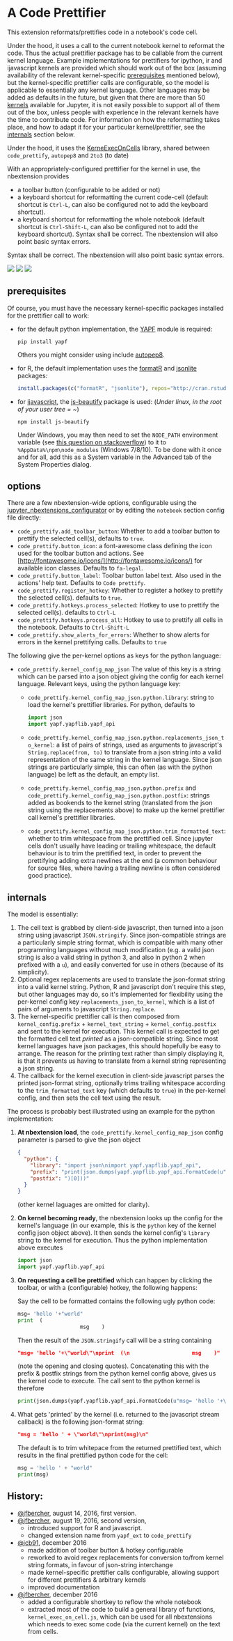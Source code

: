 A Code Prettifier
=================

This extension reformats/prettifies code in a notebook's code cell.

Under the hood, it uses a call to the current notebook kernel to reformat the
code. Thus the actual prettifier package has to be callable from
the current kernel language.
Example implementations for prettifiers for ipython, ir and ijavascript kernels
are provided which should work out of the box (assuming availability of the
relevant kernel-specific [prerequisites](#prerequisites) mentioned below), but
the kernel-specific prettifier calls are configurable, so the model is
applicable to essentially any kernel language.
Other languages may be added as defaults in the future, but given that there
are more than 50
[kernels](https://github.com/ipython/ipython/wiki/IPython-kernels-for-other-languages)
available for Jupyter, it is not easily possible to support all of them out of
the box, unless people with experience in the relevant kernels have the time to
contribute code. For information on how the reformatting takes place, and how
to adapt it for your particular kernel/prettifier, see the
[internals](#internals) section below.

Under the hood, it uses the [KerneExecOnCells](README_kernelExecOncells.md) library, shared between `code_prettify`, `autopep8` and `2to3` (to date)

With an appropriately-configured prettifier for the kernel in use, the
nbextension provides

- a toolbar button (configurable to be added or not)
- a keyboard shortcut for reformatting the current code-cell (default shortcut
  is `Ctrl-L`, can also be configured not to add the keyboard shortcut).
- a keyboard shortcut for reformatting the whole notebook (default shortcut
  is `Ctrl-Shift-L`, can also be configured not to add the keyboard shortcut).
Syntax shall be correct. The nbextension will also point basic syntax errors.

Syntax shall be correct. The nbextension will also point basic syntax errors.

![](demo-py.gif)
![](demo-R.gif)
![](demo-jv.gif)


prerequisites
-------------

Of course, you must have the necessary kernel-specific packages installed for
the prettifier call to work:

- for the default python implementation, the
  [YAPF](https://github.com/google/yapf) module is required:

      pip install yapf

  Others you might consider using include [autopep8](https://github.com/hhatto/autopep8).

- for R, the default implementation uses the
  [formatR](http://yihui.name/formatR/) and
  [jsonlite](https://github.com/jeroenooms/jsonlite) packages:

  ```r
  install.packages(c("formatR", "jsonlite"), repos="http://cran.rstudio.com")
  ```

- for [ijavascript](http://n-riesco.github.io/ijavascript/), the
  [js-beautify](https://github.com/beautify-web/js-beautify) package is used:
  (*Under linux, in the root of your user tree = ~*)

      npm install js-beautify

  Under Windows, you may then need to set the `NODE_PATH` environment variable
  (see [this question on stackoverflow](http://stackoverflow.com/questions/9587665/nodejs-cannot-find-installed-module-on-windows))
  to it to `%AppData%\npm\node_modules` (Windows 7/8/10).
  To be done with it once and for all, add this as a System variable in the
  Advanced tab of the System Properties dialog.


options
-------

There are a few nbextension-wide options, configurable using the
[jupyter_nbextensions_configurator](https://github.com/Jupyter-contrib/jupyter_nbextensions_configurator)
or by editing the `notebook` section config file directly:

- `code_prettify.add_toolbar_button`: Whether to add a toolbar button to
  prettify the selected cell(s), defaults to `true`.
- `code_prettify.button_icon`: a font-awesome class defining the icon used for
  the toolbar button and actions. See
  [http://fontawesome.io/icons/](http://fontawesome.io/icons/)
  for available icon classes. Defaults to `fa-legal`.
- `code_prettify.button_label`: Toolbar button label text. Also used in the
  actions' help text. Defaults to  `Code prettify`.
- `code_prettify.register_hotkey`:  Whether to register a hotkey to prettify
  the selected cell(s). defaults to `true`.
- `code_prettify.hotkeys.process_selected`:  Hotkey to use to prettify the
  selected cell(s). defaults to `Ctrl-L`
- `code_prettify.hotkeys.process_all`:  Hotkey to use to prettify all
  cells in the notebook. Defaults to `Ctrl-Shift-L`
- `code_prettify.show_alerts_for_errors`:  Whether to show alerts for errors in
  the kernel prettifying calls. Defaults to `true`

The following give the per-kernel options as keys for the python language:

- `code_prettify.kernel_config_map_json` The value of this key is a string
  which can be parsed into a json object giving the config for each kernel
  language. Relevant keys, using the python language key:

  * `code_prettify.kernel_config_map_json.python.library`: string to load the
    kernel's prettifier libraries. For python, defaults to

    ```python
    import json
    import yapf.yapflib.yapf_api
    ```

  * `code_prettify.kernel_config_map_json.python.replacements_json_to_kernel`:
    a list of pairs of strings, used as arguments to javascript's
    `String.replace(from, to)` to translate from a json string into a valid
    representation of the same string in the kernel language. Since json
    strings are particularly simple, this can often (as with the python
    language) be left as the default, an empty list.

  * `code_prettify.kernel_config_map_json.python.prefix` and
    `code_prettify.kernel_config_map_json.python.postfix`: strings added as
    bookends to the kernel string (translated from the json string using the
    replacements above) to make up the kernel prettifier call kernel's
    prettifier libraries.

  * `code_prettify.kernel_config_map_json.python.trim_formatted_text`: whether
    to trim whitespace from the prettified cell. Since jupyter cells don't
    usually have leading or trailing whitespace, the default behaviour is to
    trim the prettified text, in order to prevent the prettifying adding extra
    newlines at the end (a common behaviour for source files, where having a
    trailing newline is often considered good practice).


internals
---------

The model is essentially:

1.  The cell text is grabbed by client-side javascript, then turned into a json
    string using javascript `JSON.stringify`. Since json-compatible strings are
    a particularly simple string format, which is compatible with many other
    programming languages without much modification (e.g. a valid json string
    is also a valid string in python 3, and also in python 2 when prefixed with
    a `u`), and easily converted for use in others (because of its simplicity).
2.  Optional regex replacements are used to translate the json-format string
    into a valid kernel string. Python, R and javascript don't require this
    step, but other  languages may do, so it's implemented for flexibility
    using the per-kernel config key `replacements_json_to_kernel`, which is a
    list of pairs of arguments to javascript `String.replace`.
3.  The kernel-specific prettifier call is then composed from
    `kernel_config.prefix` + `kernel_text_string` + `kernel_config.postfix` and
    sent to the kernel for execution. This kernel call is expected to get the
    formatted cell text _printed_ as a json-compatible string. Since most
    kernel languages have json packages, this should hopefully be easy to
    arrange. The reason for the printing text rather than simply displaying it,
    is that it prevents us having to translate from a kernel string
    representing a json string.
4.  The callback for the kernel execution in client-side javascript parses the
    printed json-format string, optionally trims trailing whitespace according
    to the `trim_formatted_text` key (which defaults to `true`) in the
    per-kernel config, and then sets the cell text using the result.

The process is probably best illustrated using an example for the python
implementation:

1.  **At nbextension load**, the `code_prettify.kernel_config_map_json` config
    parameter is parsed to give the json object

    ```json
    {
      "python": {
        "library": "import json\nimport yapf.yapflib.yapf_api",
        "prefix": "print(json.dumps(yapf.yapflib.yapf_api.FormatCode(u",
        "postfix": ")[0]))"
      }
    }
    ```

    (other kernel laguages are omitted for clarity).

2.  **On kernel becoming ready**, the nbextension looks up the config for the
    kernel's language (in our example, this is the `python` key of the kernel
    config json object above). It then sends the kernel config's `library`
    string  to the kernel for execution. Thus the python implementation above
    executes

    ```python
    import json
    import yapf.yapflib.yapf_api
    ```

3.  **On requesting a cell be prettified** which can happen by clicking the
    toolbar, or with a (configurable) hotkey, the following happens:

    Say the cell to be formatted contains the following ugly python code:

    ```python
    msg= 'hello '+"world"
    print  (
                        msg    )
    ```

    Then the result of the `JSON.stringify` call will be a string containing

    ```json
    "msg= 'hello '+\"world\"\nprint  (\n                    msg    )"
    ```

    (note the opening and closing quotes). Concatenating this with the prefix &
    postfix strings from the python kernel config above, gives us the kernel
    code to execute. The call sent to the python kernel is therefore

    ```python
    print(json.dumps(yapf.yapflib.yapf_api.FormatCode(u"msg= 'hello '+\"world\"\nprint  (\n                    msg    )")[0]))
    ```

4.  What gets 'printed' by the kernel (i.e. returned to the javascript
    stream callback) is the following json-format string:

    ```json
    "msg = 'hello ' + \"world\"\nprint(msg)\n"
    ```

    The default is to trim whitepace from the returned prettified text, which
    results in the final prettified python code for the cell:

    ```python
    msg = 'hello ' + "world"
    print(msg)
    ```


History:
---------

- [@jfbercher](https://github.com/jfbercher), august 14, 2016, first version.
- [@jfbercher](https://github.com/jfbercher), august 19, 2016, second version,
  - introduced support for R and javascript.
  - changed extension name from `yapf_ext` to `code_prettify`
- [@jcb91](https://github.com/jcb91), december 2016
  - made addition of toolbar button & hotkey configurable
  - reworked to avoid regex replacements for conversion to/from kernel string
    formats, in favour of json-string interchange
  - made kernel-specific prettifier calls configurable, allowing support for
    different prettifiers & arbitrary kernels
  - improved documentation
- [@jfbercher](https://github.com/jfbercher), december 2016
  - added a configurable shortkey to reflow the whole notebook
  - extracted most of the code to build a general library of functions, `kernel_exec_on_cell.js`, which can be used for all nbextensions which needs to exec some code (via the current kernel) on the text from cells.  
